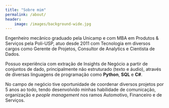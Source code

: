 ```yaml
---
title: "Sobre mim"
permalink: /about/
header:
    image: /images/background-wide.jpg
---
```


Engenheiro mecânico graduado pela Unicamp e com MBA em Produtos & Serviços pela Poli-USP, atuo desde 2011 com Tecnologia em diversos cargos como Gerente de Projetos, Consultor de Analytics e Cientista de Dados.

Possuo experiência com extração de Insights de Negócio a partir de conjuntos de dado, principalmente não estruturado (texto e áudio), através de diversas linguagens de programação como **Python**, **SQL** e **C#**.

No campo de negócio tive oportunidade de coordenar diversos projetos por 5 anos ao todo, tendo desenvolvido minhas habilidade de comunicação, organização e *people management* nos ramos Automotivo, Financeiro e de Serviços.
